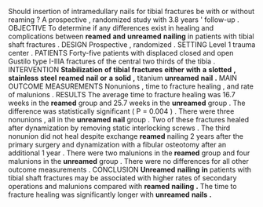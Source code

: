 Should insertion of intramedullary nails for tibial fractures be with or without reaming ? A prospective , randomized study with 3.8 years ' follow-up . OBJECTIVE To determine if any differences exist in healing and complications between **reamed** **and** **unreamed** **nailing** in patients with tibial shaft fractures . DESIGN Prospective , randomized . SETTING Level 1 trauma center . PATIENTS Forty-five patients with displaced closed and open Gustilo type I-IIIA fractures of the central two thirds of the tibia . INTERVENTION **Stabilization** **of** **tibial** **fractures** **either** **with** **a** **slotted** **,** **stainless** **steel** **reamed** **nail** **or** **a** **solid** **,** titanium **unreamed** **nail** **.** MAIN OUTCOME MEASUREMENTS Nonunions , time to fracture healing , and rate of malunions . RESULTS The average time to fracture healing was 16.7 weeks in the **reamed** group and 25.7 weeks in the **unreamed** group . The difference was statistically significant ( P = 0.004 ) . There were three nonunions , all in the **unreamed** **nail** group . Two of these fractures healed after dynamization by removing static interlocking screws . The third nonunion did not heal despite exchange **reamed** nailing 2 years after the primary surgery and dynamization with a fibular osteotomy after an additional 1 year . There were two malunions in the **reamed** group and four malunions in the **unreamed** group . There were no differences for all other outcome measurements . CONCLUSION **Unreamed** **nailing** **in** patients with tibial shaft fractures may be associated with higher rates of secondary operations and malunions compared with **reamed** **nailing** **.** The time to fracture healing was significantly longer with **unreamed** **nails** **.** 